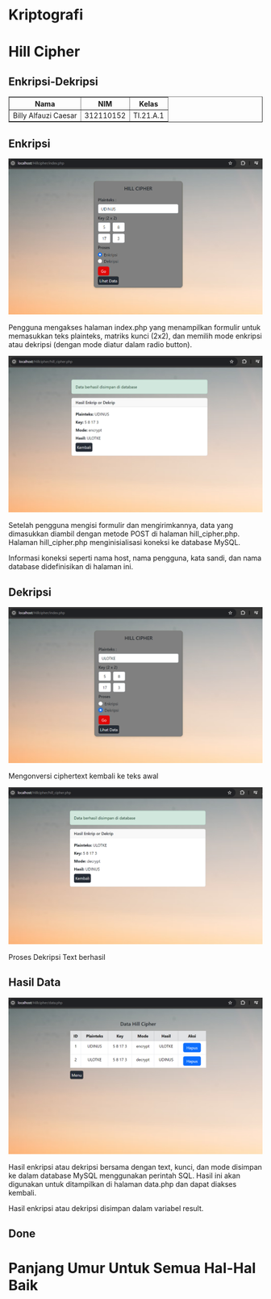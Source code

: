 # Kriptografi
# Hill Cipher
## Enkripsi-Dekripsi
<body>
    <table border="1">
        <tr>
            <th> Nama</th>
            <th>NIM</th>
            <th>Kelas</th>
        </tr>
        <tr>
            <td>Billy Alfauzi Caesar</td>
            <td>312110152</td>
            <td>TI.21.A.1</td>
        </tr>
    </table>
</body>

## Enkripsi

![Gambar 1](img/ss1.png)

Pengguna mengakses halaman index.php yang menampilkan formulir untuk memasukkan teks plainteks, matriks kunci (2x2), dan memilih mode enkripsi atau dekripsi (dengan mode diatur dalam radio button).

![Gambar 2](img/ss2.png)

Setelah pengguna mengisi formulir dan mengirimkannya, data yang dimasukkan diambil dengan metode POST di halaman hill_cipher.php. Halaman hill_cipher.php menginisialisasi koneksi ke database MySQL.

Informasi koneksi seperti nama host, nama pengguna, kata sandi, dan nama database didefinisikan di halaman ini.

## Dekripsi

![Gambar 3](img/ss3.png)

Mengonversi ciphertext kembali ke teks awal

![Gambar 4](img/ss4.png)

Proses Dekripsi Text berhasil

## Hasil Data
![Gambar 5](img/ss5.png)

Hasil enkripsi atau dekripsi bersama dengan text, kunci, dan mode disimpan ke dalam database MySQL menggunakan perintah SQL. Hasil ini akan digunakan untuk ditampilkan di halaman data.php dan dapat diakses kembali.

Hasil enkripsi atau dekripsi disimpan dalam variabel result.

## Done

# Panjang Umur Untuk Semua Hal-Hal Baik
